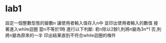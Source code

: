 # lab1
設定一個整數型態的變數n
讓使用者輸入值存入n中
並印出使用者輸入的數值
接著進入while迴圈 
當n不等於1時
進行以下判斷: 
若n除以2餘1,則將n變為3n*1
否,則將n變為原來的一半
印出結果直到不符合while迴圈的條件
